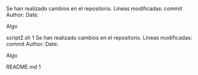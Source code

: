 Se han realizado cambios en el repositorio. Líneas modificadas: commit
Author:
Date:

Algo

script2.sh
1
Se han realizado cambios en el repositorio. Líneas modificadas: commit
Author:
Date:

Algo

README.md
1
